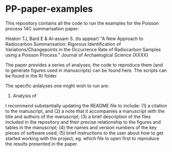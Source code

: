# PP-paper-examples
This repository contains all the code to run the examples for the Poisson process 14C summarisation paper:

Heaton TJ, Bard E & Al-assam S. (to appear) "A New Approach to Radiocarbon Summarisation: Rigorous Identification of Variations/Changepoints in the Occurrence Rate of Radiocarbon Samples using a Poisson Process." Journal of Archaelogical Science (XXXX)

The paper provides a series of analyses, the code to reproduce them (and to generate figures used in manuscripts) can be found here. The scripts can be found in the R/ folder

The specific anlalyses one might wish to run are: 

1) Analysis of 


I recommend substantially updating the README file to include: (1) a citation to the manuscript, and (2) a note that it accompanies a manuscript with the title and authors of the manuscript; (3) a brief description of the files included in the repository and their precise relationship to the figures and tables in the manuscript; (4) the names and version numbers of the key pieces of software used; (5) brief instructions to the user about how to get started working with the project, eg. which file to open first to reproduce the results presented in the paper.










